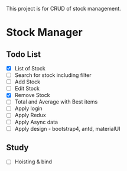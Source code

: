 This project is for CRUD of stock management.

# Stock Manager

## Todo List

- [x] List of Stock
- [ ] Search for stock including filter
- [ ] Add Stock
- [ ] Edit Stock
- [x] Remove Stock
- [ ] Total and Average with Best items
- [ ] Apply login
- [ ] Apply Redux
- [ ] Apply Async data
- [ ] Apply design - bootstrap4, antd, materialUI

## Study

- [ ] Hoisting & bind
